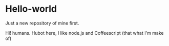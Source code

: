 # Hello-world
Just a new repository of mine first.

Hi! humans.
Hubot here, I like node.js and Coffeescript (that what I'm make of)
